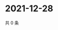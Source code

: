# 2021-12-28

共 0 条

<!-- BEGIN WEIBO -->
<!-- 最后更新时间 Tue Dec 28 2021 00:22:37 GMT+0800 (China Standard Time) -->

<!-- END WEIBO -->

